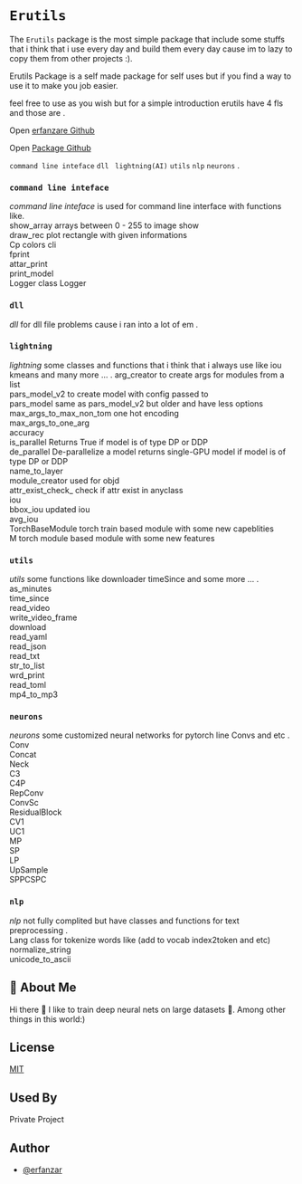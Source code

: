# `Erutils`

The `Erutils` package is the most simple package that include some stuffs that i think that i use every day and build them every day cause im to lazy to copy them from other projects :).


Erutils Package is a self made package for self uses but if you find a way to use it to make you job easier.

feel free to use as you wish but for a simple introduction erutils have 4 fls and those are .

Open [erfanzare Github](https://github.com/erfanzar/)

Open [Package Github](https://github.com/erfanzar/Erutils)


`command line inteface`  `dll` ` lightning(AI)`  `utils` `nlp` `neurons` .
    

### `command line inteface`
*command line inteface* is used for command line interface with functions like.\
show_array   arrays between 0 - 255 to image show\
draw_rec   plot rectangle with given informations\
Cp   colors cli\
fprint\
attar_print\
print_model\
Logger   class Logger


### `dll`
*dll* for dll file problems cause i ran into a lot of em .


### `lightning`
*lightning* some classes and functions that i think that i always use like iou kmeans and many more ... .
arg_creator   to create args for modules from a list\
pars_model_v2   to create model with config passed to\
pars_model   same as pars_model_v2 but older and have less options\
max_args_to_max_non_tom   one hot encoding\
max_args_to_one_arg\
accuracy\
is_parallel    Returns True if model is of type DP or DDP\
de_parallel   De-parallelize a model returns single-GPU model if model is of type DP or DDP\
name_to_layer\
module_creator   used for objd\
attr_exist_check_   check if attr exist in anyclass\
iou\
bbox_iou   updated iou\
avg_iou\
TorchBaseModule   torch train based module with some new capeblities\
M   torch module based module with some new features

### `utils`
*utils* some functions like downloader timeSince and some more ... .
as_minutes\
time_since\
read_video\
write_video_frame\
download\
read_yaml\
read_json\
read_txt\
str_to_list\
wrd_print\
read_toml\
mp4_to_mp3

### `neurons`
*neurons* some customized neural networks for pytorch line Convs and etc .
Conv\
Concat\
Neck\
C3\
C4P\
RepConv\
ConvSc\
ResidualBlock\
CV1\
UC1\
MP\
SP\
LP\
UpSample\
SPPCSPC

### `nlp`
*nlp* not fully complited but have classes and functions for text preprocessing .\
Lang   class for tokenize words like (add to vocab index2token and etc)\
normalize_string \
unicode_to_ascii


## 🚀 About Me

Hi there 👋
I like to train deep neural nets on large datasets 🧠.
Among other things in this world:)

## License

[MIT](https://choosealicense.com/licenses/mit/)

## Used By

Private Project

## Author

- [@erfanzar](https://www.github.com/erfanzar)